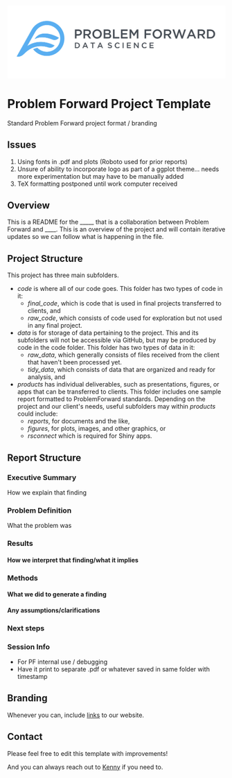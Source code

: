 ![](PFlogo.jpg) 

# Problem Forward Project Template
Standard Problem Forward project format / branding

## Issues

1. Using fonts in .pdf and plots (Roboto used for prior reports)
2. Unsure of ability to incorporate logo as part of a ggplot theme... needs more experimentation but may have to be manually added
3. TeX formatting postponed until work computer received

## Overview 
This is a README for the _____ that is a collaboration between Problem Forward and ____. This is an overview of the project and will contain iterative updates so we can follow what is happening in the file.

## Project Structure
This project has three main subfolders.
  
* *code* is where all of our code goes. This folder has two types of code in it:
    + *final_code*, which is code that is used in final projects transferred to clients, and 
    + *raw_code*, which consists of code used for exploration but not used in any final project.
* *data* is for storage of data pertaining to the project. This and its subfolders will not be accessible via GitHub, but may be produced by code in the code folder. This folder has two types of data in it:
    + *raw_data*, which generally consists of files received from the client that haven't been processed yet.
    + *tidy_data*, which consists of data that are organized and ready for analysis, and
* *products* has individual deliverables, such as presentations, figures, or apps that can be transferred to clients. This folder includes one sample report formatted to ProblemForward standards. Depending on the project and our client's needs, useful subfolders may within *products* could include:
    + *reports*, for documents and the like,
    + *figures*, for plots, images, and other graphics, or 
    + *rsconnect* which is required for Shiny apps.

## Report Structure

### Executive Summary
How we explain that finding

### Problem Definition
What the problem was

### Results

#### How we interpret that finding/what it implies

### Methods 

#### What we did to generate a finding

#### Any assumptions/clarifications

### Next steps

### Session Info
 - For PF internal use / debugging
 - Have it print to separate .pdf or whatever saved in same folder with timestamp
  
## Branding
Whenever you can, include [links](www.problemforward.com) to our website.

## Contact
Please feel free to edit this template with improvements!

And you can always reach out to [Kenny](mailto:kmorales@problemforward.com) if you need to.
